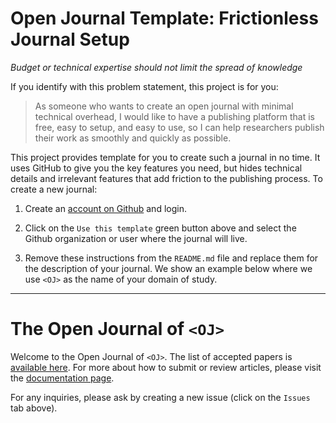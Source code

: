 # Open Journal Template: Frictionless Journal Setup

_Budget or technical expertise should not limit the spread of knowledge_

If you identify with this problem statement, this project is for you:

> As someone who wants to create an open journal with minimal 
> technical overhead, I would like to have a publishing platform that 
> is free, easy to setup, and easy to use, so I can help researchers 
> publish their work as smoothly and quickly as possible.

This project provides template for you to create such a journal in no 
time. It uses GitHub to give you the key features you need, but hides
technical details and irrelevant features that add 
friction to the publishing process. To create a new journal:

 1. Create an [account on Github][gh-account] and login.

 2. Click on the `Use this template` green button above and select the 
    Github organization or user where the journal will live.

 3. Remove these instructions from the `README.md` file and replace 
    them for the description of your journal. We show an example below 
    where we use `<OJ>` as the name of your domain of study.

[gh-account]: https://help.github.com/en/articles/signing-up-for-a-new-github-account

---------

# The Open Journal of `<OJ>`

Welcome to the Open Journal of `<OJ>`. The list of accepted papers is 
[available here](./articles.md). For more about how to submit or 
review articles, please visit the [documentation page](./guide.md).

For any inquiries, please ask by creating a new issue (click on the 
`Issues` tab above).

